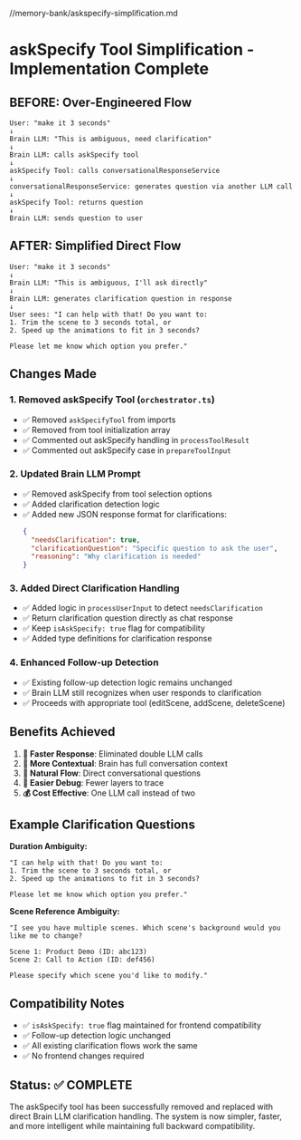 //memory-bank/askspecify-simplification.md
# askSpecify Tool Simplification - Implementation Complete

## **BEFORE: Over-Engineered Flow**
```
User: "make it 3 seconds"
↓
Brain LLM: "This is ambiguous, need clarification"
↓  
Brain LLM: calls askSpecify tool
↓
askSpecify Tool: calls conversationalResponseService  
↓
conversationalResponseService: generates question via another LLM call
↓
askSpecify Tool: returns question
↓
Brain LLM: sends question to user
```

## **AFTER: Simplified Direct Flow**
```
User: "make it 3 seconds"
↓
Brain LLM: "This is ambiguous, I'll ask directly"
↓
Brain LLM: generates clarification question in response
↓
User sees: "I can help with that! Do you want to:
1. Trim the scene to 3 seconds total, or
2. Speed up the animations to fit in 3 seconds?

Please let me know which option you prefer."
```

## **Changes Made**

### **1. Removed askSpecify Tool (`orchestrator.ts`)**
- ✅ Removed `askSpecifyTool` from imports
- ✅ Removed from tool initialization array
- ✅ Commented out askSpecify handling in `processToolResult`
- ✅ Commented out askSpecify case in `prepareToolInput`

### **2. Updated Brain LLM Prompt**
- ✅ Removed askSpecify from tool selection options
- ✅ Added clarification detection logic
- ✅ Added new JSON response format for clarifications:
  ```json
  {
    "needsClarification": true,
    "clarificationQuestion": "Specific question to ask the user",
    "reasoning": "Why clarification is needed"
  }
  ```

### **3. Added Direct Clarification Handling**
- ✅ Added logic in `processUserInput` to detect `needsClarification` 
- ✅ Return clarification question directly as chat response
- ✅ Keep `isAskSpecify: true` flag for compatibility
- ✅ Added type definitions for clarification response

### **4. Enhanced Follow-up Detection**
- ✅ Existing follow-up detection logic remains unchanged
- ✅ Brain LLM still recognizes when user responds to clarification
- ✅ Proceeds with appropriate tool (editScene, addScene, deleteScene)

## **Benefits Achieved**

1. **🚀 Faster Response**: Eliminated double LLM calls
2. **🧠 More Contextual**: Brain has full conversation context
3. **🎯 Natural Flow**: Direct conversational questions
4. **🔧 Easier Debug**: Fewer layers to trace
5. **💰 Cost Effective**: One LLM call instead of two

## **Example Clarification Questions**

**Duration Ambiguity:**
```
"I can help with that! Do you want to:
1. Trim the scene to 3 seconds total, or
2. Speed up the animations to fit in 3 seconds?

Please let me know which option you prefer."
```

**Scene Reference Ambiguity:**
```
"I see you have multiple scenes. Which scene's background would you like me to change?

Scene 1: Product Demo (ID: abc123)
Scene 2: Call to Action (ID: def456)

Please specify which scene you'd like to modify."
```

## **Compatibility Notes**

- ✅ `isAskSpecify: true` flag maintained for frontend compatibility
- ✅ Follow-up detection logic unchanged
- ✅ All existing clarification flows work the same
- ✅ No frontend changes required

## **Status: ✅ COMPLETE**

The askSpecify tool has been successfully removed and replaced with direct Brain LLM clarification handling. The system is now simpler, faster, and more intelligent while maintaining full backward compatibility.
